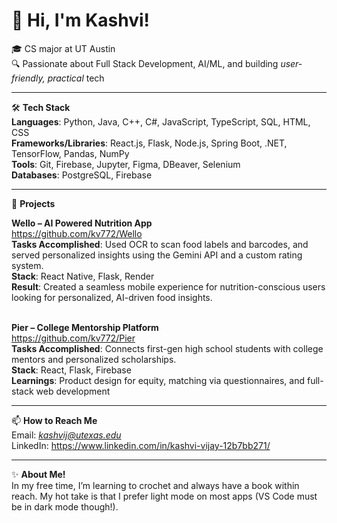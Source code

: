 # 👋 Hi, I'm Kashvi!

🎓 CS major at UT Austin <br>
🔍 Passionate about Full Stack Development, AI/ML, and building *user-friendly, practical* tech <br>

---

🛠 **Tech Stack**  
**Languages**: Python, Java, C++, C#, JavaScript, TypeScript, SQL, HTML, CSS  
**Frameworks/Libraries**: React.js, Flask, Node.js, Spring Boot, .NET, TensorFlow, Pandas, NumPy  
**Tools**: Git, Firebase, Jupyter, Figma, DBeaver, Selenium  
**Databases**: PostgreSQL, Firebase  

---

🚀 **Projects**

**Wello – AI Powered Nutrition App**<br>
https://github.com/kv772/Wello<br>
**Tasks Accomplished**: Used OCR to scan food labels and barcodes, and served personalized insights using the Gemini API and a custom rating system.<br>
**Stack**: React Native, Flask, Render<br>
**Result**: Created a seamless mobile experience for nutrition-conscious users looking for personalized, AI-driven food insights.<br><br>

**Pier – College Mentorship Platform**<br>
https://github.com/kv772/Pier<br>
**Tasks Accomplished**: Connects first-gen high school students with college mentors and personalized scholarships.<br>
**Stack**: React, Flask, Firebase<br>
**Learnings**: Product design for equity, matching via questionnaires, and full-stack web development<br>


---

📫 **How to Reach Me**  
Email: *kashvij@utexas.edu*  
LinkedIn:  https://www.linkedin.com/in/kashvi-vijay-12b7bb271/

---


✨ **About Me!**  
In my free time, I’m learning to crochet and always have a book within reach. My hot take is that I prefer light mode on most apps (VS Code must be in dark mode though!).


